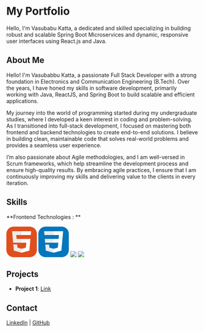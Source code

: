 # My Portfolio
Hello, I'm Vasubabu Katta, a dedicated and skilled specializing in building robust and scalable Spring Boot Microservices and dynamic, responsive user interfaces using React.js and Java.

## About Me
Hello! I'm Vasubabbu Katta, a passionate Full Stack Developer with a strong foundation in Electronics and Communication Engineering (B.Tech). Over the years, I have honed my skills in software development, primarily working with Java, ReactJS, and Spring Boot to build scalable and efficient applications.

My journey into the world of programming started during my undergraduate studies, where I developed a keen interest in coding and problem-solving. As I transitioned into full-stack development, I focused on mastering both frontend and backend technologies to create end-to-end solutions. I believe in building clean, maintainable code that solves real-world problems and provides a seamless user experience.

I’m also passionate about Agile methodologies, and I am well-versed in Scrum frameworks, which help streamline the development process and ensure high-quality results. By embracing agile practices, I ensure that I am continuously improving my skills and delivering value to the clients in every iteration.

## Skills
**Frontend Technologies : **</br></br>
<img src="https://github.com/tandpfun/skill-icons/blob/main/icons/HTML.svg" width="80">
<img src="https://github.com/tandpfun/skill-icons/blob/main/icons/CSS.svg" width="80">
<img src="https://upload.wikimedia.org/wikipedia/commons/6/6a/JavaScript-logo.png" width="80">
<img src="https://upload.wikimedia.org/wikipedia/commons/a/a7/React-icon.svg" width="80">

## Projects
- **Project 1**: [Link](https://github.com/your-repo)


## Contact
[LinkedIn](https://www.linkedin.com/in/katta-vasubabu-6b5142229/) | [GitHub](https://github.com/VASUBABUKATTA)
